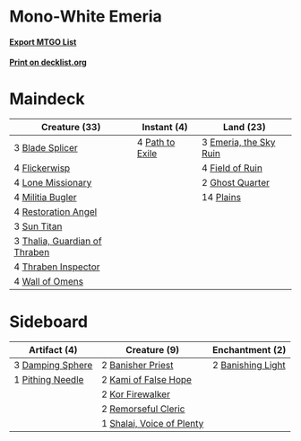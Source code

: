 # Mono-White Emeria

#### [Export MTGO List](../collection/Mono-White%20Emeria/Mono-White%20Emeria.txt)
#### [Print on decklist.org](http://decklist.org/?deckmain=3%09Blade%20Splicer%0A3%09Emeria,%20the%20Sky%20Ruin%0A4%09Field%20of%20Ruin%0A4%09Flickerwisp%0A2%09Ghost%20Quarter%0A4%09Lone%20Missionary%0A4%09Militia%20Bugler%0A4%09Path%20to%20Exile%0A14%09Plains%0A4%09Restoration%20Angel%0A3%09Sun%20Titan%0A3%09Thalia,%20Guardian%20of%20Thraben%0A4%09Thraben%20Inspector%0A4%09Wall%20of%20Omens&deckside=2%09Banisher%20Priest%0A2%09Banishing%20Light%0A3%09Damping%20Sphere%0A2%09Kami%20of%20False%20Hope%0A2%09Kor%20Firewalker%0A1%09Pithing%20Needle%0A2%09Remorseful%20Cleric%0A1%09Shalai,%20Voice%20of%20Plenty)
# Maindeck

|                                             Creature (33)                                              |                                       Instant (4)                                        |                                            Land (23)                                            |
|--------------------------------------------------------------------------------------------------------|------------------------------------------------------------------------------------------|-------------------------------------------------------------------------------------------------|
|3 [Blade Splicer](http://gatherer.wizards.com/Pages/Card/Details.aspx?multiverseid=425828)              |4 [Path to Exile](http://gatherer.wizards.com/Pages/Card/Details.aspx?multiverseid=370408)|3 [Emeria, the Sky Ruin](http://gatherer.wizards.com/Pages/Card/Details.aspx?multiverseid=389503)|
|4 [Flickerwisp](http://gatherer.wizards.com/Pages/Card/Details.aspx?multiverseid=370449)                |                                                                                          |4 [Field of Ruin](http://gatherer.wizards.com/Pages/Card/Details.aspx?multiverseid=435415)       |
|4 [Lone Missionary](http://gatherer.wizards.com/Pages/Card/Details.aspx?multiverseid=425839)            |                                                                                          |2 [Ghost Quarter](http://gatherer.wizards.com/Pages/Card/Details.aspx?multiverseid=430470)       |
|4 [Militia Bugler](http://gatherer.wizards.com/Pages/Card/Details.aspx?multiverseid=447165)             |                                                                                          |14 [Plains](http://gatherer.wizards.com/Pages/Card/Details.aspx?multiverseid=439601)             |
|4 [Restoration Angel](http://gatherer.wizards.com/Pages/Card/Details.aspx?multiverseid=425845)          |                                                                                          |                                                                                                 |
|3 [Sun Titan](http://gatherer.wizards.com/Pages/Card/Details.aspx?multiverseid=373379)                  |                                                                                          |                                                                                                 |
|3 [Thalia, Guardian of Thraben](http://gatherer.wizards.com/Pages/Card/Details.aspx?multiverseid=442025)|                                                                                          |                                                                                                 |
|4 [Thraben Inspector](http://gatherer.wizards.com/Pages/Card/Details.aspx?multiverseid=409784)          |                                                                                          |                                                                                                 |
|4 [Wall of Omens](http://gatherer.wizards.com/Pages/Card/Details.aspx?multiverseid=413576)              |                                                                                          |                                                                                                 |


# Sideboard

|                                       Artifact (4)                                        |                                            Creature (9)                                            |                                      Enchantment (2)                                       |
|-------------------------------------------------------------------------------------------|----------------------------------------------------------------------------------------------------|--------------------------------------------------------------------------------------------|
|3 [Damping Sphere](http://gatherer.wizards.com/Pages/Card/Details.aspx?multiverseid=443101)|2 [Banisher Priest](http://gatherer.wizards.com/Pages/Card/Details.aspx?multiverseid=394353)        |2 [Banishing Light](http://gatherer.wizards.com/Pages/Card/Details.aspx?multiverseid=446754)|
|1 [Pithing Needle](http://gatherer.wizards.com/Pages/Card/Details.aspx?multiverseid=425815)|2 [Kami of False Hope](http://gatherer.wizards.com/Pages/Card/Details.aspx?multiverseid=74097)      |                                                                                            |
|                                                                                           |2 [Kor Firewalker](http://gatherer.wizards.com/Pages/Card/Details.aspx?multiverseid=442010)         |                                                                                            |
|                                                                                           |2 [Remorseful Cleric](http://gatherer.wizards.com/Pages/Card/Details.aspx?multiverseid=447169)      |                                                                                            |
|                                                                                           |1 [Shalai, Voice of Plenty](http://gatherer.wizards.com/Pages/Card/Details.aspx?multiverseid=442923)|                                                                                            |

